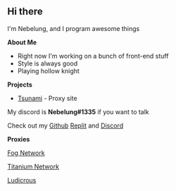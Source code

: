 ## Hi there
I'm Nebelung, and I program awesome things

**About Me**

- Right now I'm working on a bunch of front-end stuff
- Style is always good
- Playing hollow knight

**Projects**

- [Tsunami](https://github.com/FogNetwork/Tsunami) - Proxy site

My discord is **Nebelung#1335** if you want to talk

Check out my [Github](https://github.com/Nebelung-Dev) [Replit](https://replit.com/@Nebelung) and [Discord](https://discordapp.com/users/887118260963782686)

**Proxies**

[Fog Network](https://github.com/FogNetwork)

[Titanium Network](https://github.com/titaniumnetwork-dev)

[Ludicrous](https://github.com/LudicrousDevelopment)
